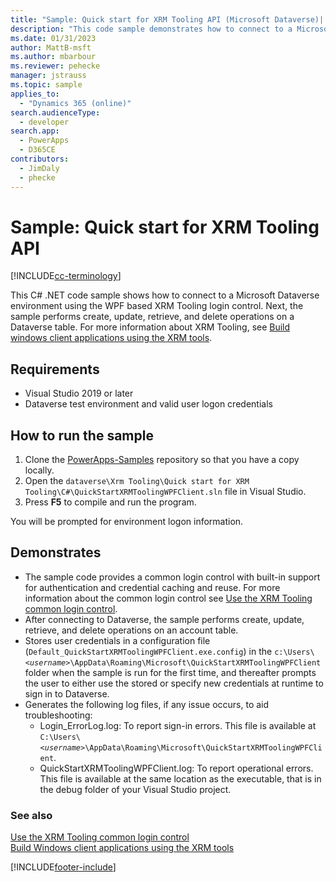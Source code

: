 ```yaml
---
title: "Sample: Quick start for XRM Tooling API (Microsoft Dataverse)| Microsoft Docs"
description: "This code sample demonstrates how to connect to a Microsoft Dataverse environment by using the XRM Tooling APIs, and then perform basic create, update, retrieve, and delete operations on a table"
ms.date: 01/31/2023
author: MattB-msft
ms.author: mbarbour
ms.reviewer: pehecke
manager: jstrauss
ms.topic: sample
applies_to:
  - "Dynamics 365 (online)"
search.audienceType:
  - developer
search.app:
  - PowerApps
  - D365CE
contributors:
  - JimDaly
  - phecke
---
```


# Sample: Quick start for XRM Tooling API

[!INCLUDE[cc-terminology](../includes/cc-terminology.md)]

This C# .NET code sample shows how to connect to a Microsoft Dataverse environment using the WPF based XRM Tooling login control. Next, the sample performs create, update, retrieve, and delete operations on a Dataverse table. For more information about XRM Tooling, see [Build windows client applications using the XRM tools](build-windows-client-applications-xrm-tools.md).

## Requirements

- Visual Studio 2019 or later
- Dataverse test environment and valid user logon credentials

## How to run the sample

1. Clone the [PowerApps-Samples](https://github.com/microsoft/PowerApps-Samples) repository so that you have a copy locally.
2. Open the `dataverse\Xrm Tooling\Quick start for XRM Tooling\C#\QuickStartXRMToolingWPFClient.sln` file in Visual Studio.
3. Press **F5** to compile and run the program.

You will be prompted for environment logon information.

## Demonstrates

- The sample code provides a common login control with built-in support for authentication and credential caching and reuse. For more information about the common login control see [Use the XRM Tooling common login control](use-xrm-tooling-common-login-control-client-applications.md).
- After connecting to Dataverse, the sample performs create, update, retrieve, and delete operations on an account table.
- Stores user credentials in a configuration file (`Default_QuickStartXRMToolingWPFClient.exe.config`) in the `c:\Users\`_`<username>`_`\AppData\Roaming\Microsoft\QuickStartXRMToolingWPFClient` folder when the sample is run for the first time, and thereafter prompts the user to either use the stored or specify new credentials at runtime to sign in to Dataverse.
- Generates the following log files, if any issue occurs, to aid troubleshooting:
  - Login_ErrorLog.log: To report sign-in errors. This file is available at `C:\Users\`_`<username>`_`\AppData\Roaming\Microsoft\QuickStartXRMToolingWPFClient`.
  - QuickStartXRMToolingWPFClient.log: To report operational errors. This file is available at the same location as the executable, that is in the debug folder of your Visual Studio project.

### See also

[Use the XRM Tooling common login control](use-xrm-tooling-common-login-control-client-applications.md)  
[Build Windows client applications using the XRM tools](build-windows-client-applications-xrm-tools.md)

[!INCLUDE[footer-include](../../../includes/footer-banner.md)]
